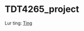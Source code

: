 # TDT4265_project

Lur ting: [Ting](https://blog.slavv.com/37-reasons-why-your-neural-network-is-not-working-4020854bd607)
